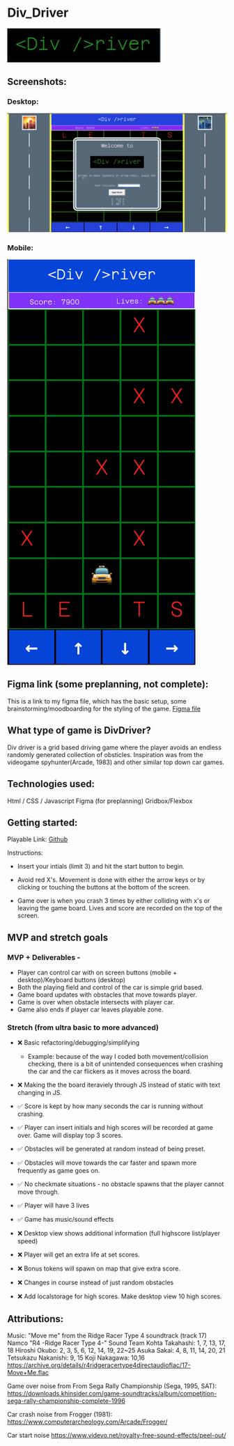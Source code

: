 
# Div_Driver
![logo](image.png)

## Screenshots:

### Desktop:
![desktop view](desktop.png)

### Mobile:
![mobile view](mobile.png)

## Figma link (some preplanning, not complete):
This is a link to my figma file, which has the basic setup, some brainstorming/moodboarding for the styling of the game.
[Figma file](https://embed.figma.com/design/G5T4DzZ2IkkOKNJNIIdpUI/Div-Driver?node-id=0-1&embed-host=share")

## What type of game is DivDriver?
Div driver is a grid based driving game where the player avoids an endless randomly generated collection of obsticles. Inspiration was from the videogame spyhunter(Arcade, 1983) and other similar top down car games.

## Technologies used:
Html / CSS / Javascript
Figma (for preplanning)
Gridbox/Flexbox

## Getting started:
Playable Link: [Github](https://gabe-n-g.github.io/Div_Driver/)

Instructions: 

* Insert your intials (limit 3) and hit the start button to begin.

* Avoid red X's. Movement is done with either the arrow keys or by clicking or touching the buttons at the bottom of the screen.

* Game over is when you crash 3 times by either colliding with x's or leaving the game board. Lives and score are recorded on the top of the screen.

## MVP and stretch goals

### MVP + Deliverables -

* Player can control car with on screen buttons (mobile + desktop)/Keyboard buttons (desktop)
* Both the playing field and control of the car is simple grid based.
* Game board updates with obstacles that move towards player.
* Game is over when obstacle intersects with player car.
* Game also ends if player car leaves playable zone.


### Stretch (from ultra basic to more advanced)

* ❌ Basic refactoring/debugging/simplifying
    * Example: because of the way I coded both movement/collision checking, there is a bit of unintended consequences when crashing the car and the car flickers as it moves across the board.

* ❌ Making the the board iteraviely through JS instead of static with text changing in JS.

* ✅ Score is kept by how many seconds the car is running without crashing.
* ✅ Player can insert initials and high scores will be recorded at game over. Game will display top 3 scores.
* ✅ Obstacles will be generated at random instead of being preset.
* ✅ Obstacles will move towards the car faster and spawn more frequently as game goes on.
* ✅ No checkmate situations - no obstacle spawns that the player cannot move through.
* ✅ Player will have 3 lives

* ✅ Game has music/sound effects

* ❌ Desktop view shows additional information (full highscore list/player speed)
* ❌ Player will get an extra life at set scores.
* ❌ Bonus tokens will spawn on map that give extra score.
* ❌ Changes in course instead of just random obstacles
* ❌ Add localstorage for high scores. Make desktop view 10 high scores.

## Attributions:

Music: "Move me" from the Ridge Racer Type 4 soundtrack (track 17)
Namco "R4 -Ridge Racer Type 4-" Sound Team
    Kohta Takahashi: 1, 7, 13, 17, 18
    Hiroshi Okubo: 2, 3, 5, 6, 12, 14, 19, 22~25
    Asuka Sakai: 4, 8, 11, 14, 20, 21
    Tetsukazu Nakanishi: 9, 15
    Koji Nakagawa: 10,16
https://archive.org/details/r4ridgeracertype4directaudioflac/17-Move+Me.flac

Game over noise from From Sega Rally Championship (Sega, 1995, SAT):
https://downloads.khinsider.com/game-soundtracks/album/competition-sega-rally-championship-complete-1996

Car crash noise from Frogger (1981):
https://www.computerarcheology.com/Arcade/Frogger/

Car start noise
https://www.videvo.net/royalty-free-sound-effects/peel-out/






